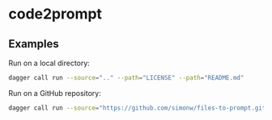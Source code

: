 # code2prompt

## Examples

Run on a local directory:

```sh
dagger call run --source=".." --path="LICENSE" --path="README.md"
```

Run on a GitHub repository:

```sh
dagger call run --source="https://github.com/simonw/files-to-prompt.git" --path="README.md"
```
